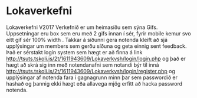 # Lokaverkefni
Lokaverkefni V2017
Verkefnið er um heimasíðu sem sýna Gifs. Uppsetningar eru box sem eru með 2 gifs innan í sér, fyrir mobile kemur svo eitt gif sér 100% width . Takkar á síðunni gera notenda kleift að sjá upplýsingar um members sem gerðu síðuna og geta einnig sent feedback. Það er sérstakt login system sem hægt er að finna á link http://tsuts.tskoli.is/2t/1611943609/Lokaverkvsh/login/login.php og það er hægt að skrá sig inn með notendanafni sem notandi býr til inná http://tsuts.tskoli.is/2t/1611943609/Lokaverkvsh/login/register.php og upplýsingar af notenda fara í gagnagrunn minn þar sem passwordið er hashað og þannig ekki hægt eða allavega mjög erfitt að hacka password notenda.

